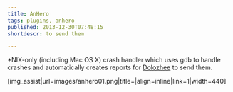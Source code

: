 ```yaml
---
title: AnHero
tags: plugins, anhero
published: 2013-12-30T07:48:15
shortdescr: to send them

---
```


\*NIX-only (including Mac OS X) crash handler which uses gdb to handle
crashes and automatically creates reports for
[Dolozhee](/plugins-dolozhee) to send them.

\[img\_assist|url=images/anhero01.png|title=|align=inline|link=1|width=440\]
